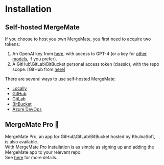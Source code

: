# Installation

## Self-hosted MergeMate
If you choose to host you own MergeMate, you first need to acquire two tokens:

1. An OpenAI key from [here](https://platform.openai.com/api-keys), with access to GPT-4 (or a key for [other models](../usage-guide/additional_configurations.md/#changing-a-model), if you prefer).
2. A GitHub\GitLab\BitBucket personal access token (classic), with the repo scope. [GitHub from [here](https://github.com/settings/tokens)]

There are several ways to use self-hosted MergeMate:

- [Locally](./locally.md)
- [GitHub](./github.md)
- [GitLab](./gitlab.md)
- [BitBucket](./bitbucket.md)
- [Azure DevOps](./azure.md)

## MergeMate Pro 💎
MergeMate Pro, an app for GitHub\GitLab\BitBucket hosted by KhulnaSoft, is also available. 
<br>
With MergeMate Pro Installation is as simple as signing up and adding the MergeMate app to your relevant repo.
<br>
See [here](./mergemate_pro.md) for more details.